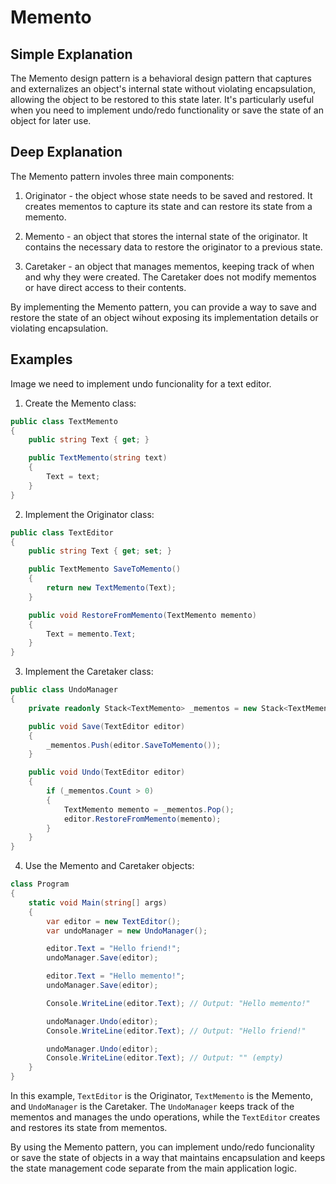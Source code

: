# Memento

## Simple Explanation

The Memento design pattern is a behavioral design pattern that captures and externalizes an object's internal state without violating encapsulation, allowing the object to be restored to this state later. It's particularly useful when you need to implement undo/redo functionality or save the state of an object for later use.

## Deep Explanation

The Memento pattern involes three main components:

1. Originator - the object whose state needs to be saved and restored. It creates mementos to capture its state and can restore its state from a memento.

2. Memento - an object that stores the internal state of the originator. It contains the necessary data to restore the originator to a previous state.

3. Caretaker - an object that manages mementos, keeping track of when and why they were created. The Caretaker does not modify mementos or have direct access to their contents.

By implementing the Memento pattern, you can provide a way to save and restore the state of an object wihout exposing its implementation details or violating encapsulation.

## Examples

Image we need to implement undo funcionality for a text editor.

1. Create the Memento class:

```C#
public class TextMemento
{
    public string Text { get; }

    public TextMemento(string text)
    {
        Text = text;
    }
}
```

2. Implement the Originator class:

```C#
public class TextEditor
{
    public string Text { get; set; }

    public TextMemento SaveToMemento()
    {
        return new TextMemento(Text);
    }

    public void RestoreFromMemento(TextMemento memento)
    {
        Text = memento.Text;
    }
}
```

3. Implement the Caretaker class:

```C#
public class UndoManager
{
    private readonly Stack<TextMemento> _mementos = new Stack<TextMemento>();

    public void Save(TextEditor editor)
    {
        _mementos.Push(editor.SaveToMemento());
    }

    public void Undo(TextEditor editor)
    {
        if (_mementos.Count > 0)
        {
            TextMemento memento = _mementos.Pop();
            editor.RestoreFromMemento(memento);
        }
    }
}
```

4. Use the Memento and Caretaker objects:

```C#
class Program
{
    static void Main(string[] args)
    {
        var editor = new TextEditor();
        var undoManager = new UndoManager();

        editor.Text = "Hello friend!";
        undoManager.Save(editor);

        editor.Text = "Hello memento!";
        undoManager.Save(editor);

        Console.WriteLine(editor.Text); // Output: "Hello memento!"

        undoManager.Undo(editor);
        Console.WriteLine(editor.Text); // Output: "Hello friend!"

        undoManager.Undo(editor);
        Console.WriteLine(editor.Text); // Output: "" (empty)
    }
}
```

In this example, `TextEditor` is the Originator, `TextMemento` is the Memento, and `UndoManager` is the Caretaker. The `UndoManager` keeps track of the mementos and manages the undo operations, while the `TextEditor` creates and restores its state from mementos.

By using the Memento pattern, you can implement undo/redo funcionality or save the state of objects in a way that maintains encapsulation and keeps the state management code separate from the main application logic.